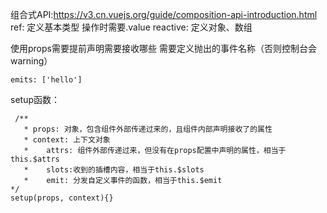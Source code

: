组合式API:https://v3.cn.vuejs.org/guide/composition-api-introduction.html
ref: 定义基本类型 操作时需要.value
reactive: 定义对象、数组

使用props需要提前声明需要接收哪些
需要定义抛出的事件名称（否则控制台会warning）
```
emits: ['hello']
```
setup函数：
```
 /**
   * props: 对象，包含组件外部传递过来的，且组件内部声明接收了的属性
   * context: 上下文对象
   *    attrs: 组件外部传递过来，但没有在props配置中声明的属性，相当于this.$attrs
   *    slots:收到的插槽内容，相当于this.$slots
   *    emit: 分发自定义事件的函数，相当于this.$emit
*/
setup(props, context){}

```


